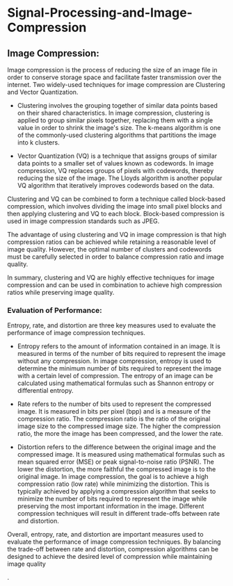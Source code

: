 # Signal-Processing-and-Image-Compression

## Image Compression: 
Image compression is the process of reducing the size of an image file in order to conserve storage space and facilitate faster transmission over the internet. Two widely-used techniques for image compression are Clustering and Vector Quantization.

- Clustering involves the grouping together of similar data points based on their shared characteristics. In image compression, clustering is applied to group similar pixels together, replacing them with a single value in order to shrink the image's size. The k-means algorithm is one of the commonly-used clustering algorithms that partitions the image into k clusters.

- Vector Quantization (VQ) is a technique that assigns groups of similar data points to a smaller set of values known as codewords. In image compression, VQ replaces groups of pixels with codewords, thereby reducing the size of the image. The Lloyds algorithm is another popular VQ algorithm that iteratively improves codewords based on the data.

Clustering and VQ can be combined to form a technique called block-based compression, which involves dividing the image into small pixel blocks and then applying clustering and VQ to each block. Block-based compression is used in image compression standards such as JPEG.

The advantage of using clustering and VQ in image compression is that high compression ratios can be achieved while retaining a reasonable level of image quality. However, the optimal number of clusters and codewords must be carefully selected in order to balance compression ratio and image quality.

In summary, clustering and VQ are highly effective techniques for image compression and can be used in combination to achieve high compression ratios while preserving image quality.

### Evaluation of Performance:
Entropy, rate, and distortion are three key measures used to evaluate the performance of image compression techniques.

- Entropy refers to the amount of information contained in an image. It is measured in terms of the number of bits required to represent the image without any compression. In image compression, entropy is used to determine the minimum number of bits required to represent the image with a certain level of compression. The entropy of an image can be calculated using mathematical formulas such as Shannon entropy or differential entropy.

- Rate refers to the number of bits used to represent the compressed image. It is measured in bits per pixel (bpp) and is a measure of the compression ratio. The compression ratio is the ratio of the original image size to the compressed image size. The higher the compression ratio, the more the image has been compressed, and the lower the rate.

- Distortion refers to the difference between the original image and the compressed image. It is measured using mathematical formulas such as mean squared error (MSE) or peak signal-to-noise ratio (PSNR). The lower the distortion, the more faithful the compressed image is to the original image.
In image compression, the goal is to achieve a high compression ratio (low rate) while minimizing the distortion. This is typically achieved by applying a compression algorithm that seeks to minimize the number of bits required to represent the image while preserving the most important information in the image. Different compression techniques will result in different trade-offs between rate and distortion.

Overall, entropy, rate, and distortion are important measures used to evaluate the performance of image compression techniques. By balancing the trade-off between rate and distortion, compression algorithms can be designed to achieve the desired level of compression while maintaining image quality

.
